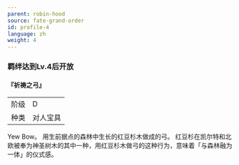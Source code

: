 ```yaml
---
parent: robin-hood
source: fate-grand-order
id: profile-4
language: zh
weight: 4
---
```


### 羁绊达到Lv.4后开放

#### 『祈祷之弓』

<table>
  <tr><td>阶级</td><td>D</td></tr>
  <tr><td>种类</td><td>对人宝具</td></tr>
</table>

Yew Bow。
用生前据点的森林中生长的红豆杉木做成的弓。
红豆杉在凯尔特和北欧被奉为神圣树木的其中一种，用红豆杉木做弓的这种行为，意味着「与森林融为一体」的仪式感。
